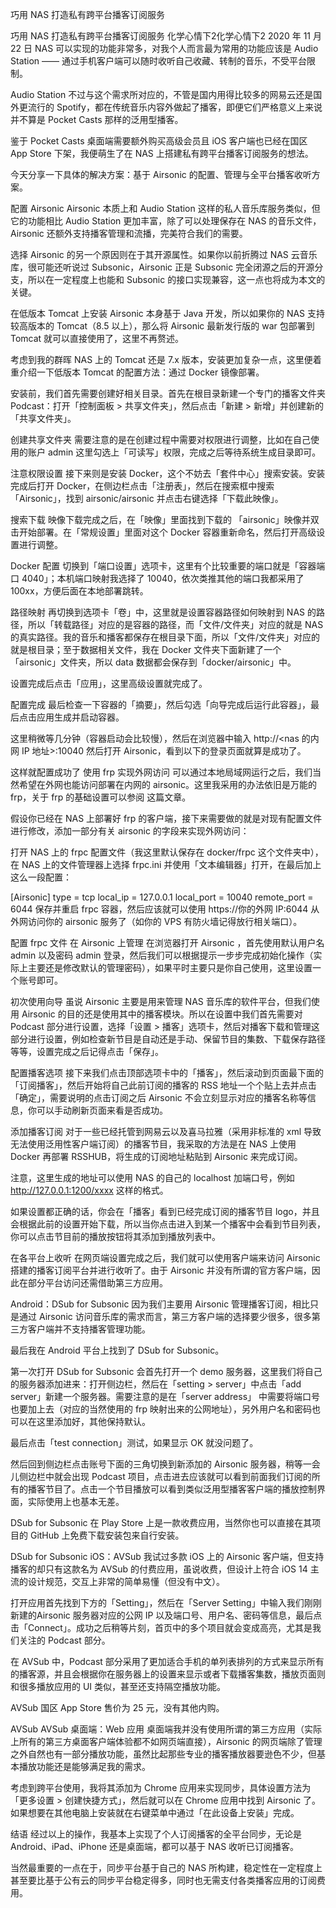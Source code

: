 巧用 NAS 打造私有跨平台播客订阅服务


巧用 NAS 打造私有跨平台播客订阅服务
化学心情下2化学心情下2
2020 年 11 月 22 日
NAS 可以实现的功能非常多，对我个人而言最为常用的功能应该是 Audio Station —— 通过手机客户端可以随时收听自己收藏、转制的音乐，不受平台限制。


Audio Station
不过与这个需求所对应的，不管是国内用得比较多的网易云还是国外更流行的 Spotify，都在传统音乐内容外做起了播客，即便它们严格意义上来说并不算是 Pocket Casts 那样的泛用型播客。

鉴于 Pocket Casts 桌面端需要额外购买高级会员且 iOS 客户端也已经在国区 App Store 下架，我便萌生了在 NAS 上搭建私有跨平台播客订阅服务的想法。

今天分享一下具体的解决方案：基于 Airsonic 的配置、管理与全平台播客收听方案。

配置 Airsonic
Airsonic 本质上和 Audio Station 这样的私人音乐库服务类似，但它的功能相比 Audio Station 更加丰富，除了可以处理保存在 NAS 的音乐文件，Airsonic 还额外支持播客管理和流播，完美符合我们的需要。


选择 Airsonic 的另一个原因则在于其开源属性。如果你以前折腾过 NAS 云音乐库，很可能还听说过 Subsonic，Airsonic 正是 Subsonic 完全闭源之后的开源分支，所以在一定程度上也能和 Subsonic 的接口实现兼容，这一点也将成为本文的关键。

在低版本 Tomcat 上安装
Airsonic 本身基于 Java 开发，所以如果你的 NAS 支持较高版本的 Tomcat（8.5 以上），那么将 Airsonic 最新发行版的 war 包部署到 Tomcat 就可以直接使用了，这里不再赘述。

考虑到我的群晖 NAS 上的 Tomcat 还是 7.x 版本，安装更加复杂一点，这里便着重介绍一下低版本 Tomcat 的配置方法：通过 Docker 镜像部署。

安装前，我们首先需要创建好相关目录。首先在根目录新建一个专门的播客文件夹 Podcast：打开「控制面板 > 共享文件夹」，然后点击「新建 > 新增」并创建新的「共享文件夹」。


创建共享文件夹
需要注意的是在创建过程中需要对权限进行调整，比如在自己使用的账户 admin 这里勾选上「可读写」权限，完成之后等待系统生成目录即可。


注意权限设置
接下来则是安装 Docker，这个不妨去「套件中心」搜索安装。安装完成后打开 Docker，在侧边栏点击「注册表」，然后在搜索框中搜索「Airsonic」，找到 airsonic/airsonic 并点击右键选择「下载此映像」。


搜索下载
映像下载完成之后，在「映像」里面找到下载的 「airsonic」映像并双击开始部署。在「常规设置」里面对这个 Docker 容器重新命名，然后打开高级设置进行调整。


Docker 配置
切换到「端口设置」选项卡，这里有个比较重要的端口就是「容器端口 4040」；本机端口映射我选择了 10040，依次类推其他的端口我都采用了 100xx，方便后面在本地部署跳转。


路径映射
再切换到选项卡「卷」中，这里就是设置容器路径如何映射到 NAS 的路径，所以「转载路径」对应的是容器的路径，而「文件/文件夹」对应的就是 NAS 的真实路径。我的音乐和播客都保存在根目录下面，所以「文件/文件夹」对应的就是根目录；至于数据相关文件，我在 Docker 文件夹下面新建了一个 「airsonic」文件夹，所以 data 数据都会保存到「docker/airsonic」中。

设置完成后点击「应用」，这里高级设置就完成了。


配置完成
最后检查一下容器的「摘要」，然后勾选「向导完成后运行此容器」，最后点击应用生成并启动容器。

这里稍微等几分钟（容器启动会比较慢），然后在浏览器中输入 http://<nas 的内网 IP 地址>:10040 然后打开 Airsonic，看到以下的登录页面就算是成功了。


这样就配置成功了
使用 frp 实现外网访问
可以通过本地局域网运行之后，我们当然希望在外网也能访问部署在内网的 airsonic。这里我采用的办法依旧是万能的 frp，关于 frp 的基础设置可以参阅 这篇文章。

假设你已经在 NAS 上部署好 frp 的客户端，接下来需要做的就是对现有配置文件进行修改，添加一部分有关 airsonic 的字段来实现外网访问：

打开 NAS 上的 frpc 配置文件（我这里默认保存在 docker/frpc 这个文件夹中），在 NAS 上的文件管理器上选择 frpc.ini 并使用「文本编辑器」打开，在最后加上这么一段配置：

[Airsonic]
type = tcp
local_ip = 127.0.0.1
local_port = 10040
remote_port = 6044
保存并重启 frpc 容器，然后应该就可以使用 https://你的外网 IP:6044 从外网访问你的 airsonic 服务了（如你的 VPS 有防火墙记得放行相关端口）。


配置 frpc 文件
在 Airsonic 上管理
在浏览器打开 Airsonic ，首先使用默认用户名 admin 以及密码 admin 登录，然后我们可以根据提示一步步完成初始化操作（实际上主要还是修改默认的管理密码），如果平时主要只是你自己使用，这里设置一个账号即可。


初次使用向导
虽说 Airsonic 主要是用来管理 NAS 音乐库的软件平台，但我们使用 Airsonic 的目的还是使用其中的播客模块。所以在设置中我们首先需要对 Podcast 部分进行设置，选择「设置 > 播客」选项卡，然后对播客下载和管理这部分进行设置，例如检查新节目是自动还是手动、保留节目的集数、下载保存路径等等，设置完成之后记得点击「保存」。


配置播客选项
接下来我们点击顶部选项卡中的「播客」，然后滚动到页面最下面的「订阅播客」，然后开始将自己此前订阅的播客的 RSS 地址一个个贴上去并点击「确定」，需要说明的点击订阅之后 Airsonic 不会立刻显示对应的播客名称等信息，你可以手动刷新页面来看是否成功。


添加播客订阅
对于一些已经托管到网易云以及喜马拉雅（采用非标准的 xml 导致无法使用泛用性客户端订阅）的播客节目，我采取的方法是在 NAS 上使用 Docker 再部署 RSSHUB，将生成的订阅地址粘贴到 Airsonic 来完成订阅。

注意，这里生成的地址可以使用 NAS 的自己的 localhost 加端口号，例如 http://127.0.0.1:1200/xxxx 这样的格式。


如果设置都正确的话，你会在「播客」看到已经完成订阅的播客节目 logo，并且会根据此前的设置开始下载，所以当你点击进入到某一个播客中会看到节目列表，你可以点击节目前的播放按钮将其添加到播放列表中。


在各平台上收听
在网页端设置完成之后，我们就可以使用客户端来访问 Airsonic 搭建的播客订阅平台并进行收听了。由于 Airsonic 并没有所谓的官方客户端，因此在部分平台访问还需借助第三方应用。

Android：DSub for Subsonic
因为我们主要用 Airsonic 管理播客订阅，相比只是通过 Airsonic 访问音乐库的需求而言，第三方客户端的选择要少很多，很多第三方客户端并不支持播客管理功能。

最后我在 Android 平台上找到了 DSub for Subsonic。

第一次打开 DSub for Subsonic 会首先打开一个 demo 服务器，这里我们将自己的服务器添加进来：打开侧边栏，然后在「setting > server」中点击「add server」新建一个服务器。需要注意的是在「server address」 中需要将端口号也要加上去（对应的当然使用的 frp 映射出来的公网地址），另外用户名和密码也可以在这里添加好，其他保持默认。

最后点击「test connection」测试，如果显示 OK 就没问题了。



然后回到侧边栏点击账号下面的三角切换到新添加的 Airsonic 服务器，稍等一会儿侧边栏中就会出现 Podcast 项目，点击进去应该就可以看到前面我们订阅的所有的播客节目了。点击一个节目播放可以看到类似泛用型播客客户端的播放控制界面，实际使用上也基本无差。



DSub for Subsonic 在 Play Store 上是一款收费应用，当然你也可以直接在其项目的 GitHub 上免费下载安装包来自行安装。

DSub for Subsonic
iOS：AVSub
我试过多款 iOS 上的 Airsonic 客户端，但支持播客的却只有这款名为 AVSub 的付费应用，虽说收费，但设计上符合 iOS 14 主流的设计规范，交互上非常的简单易懂（但没有中文）。



打开应用首先找到下方的「Setting」，然后在「Server Setting」中输入我们刚刚新建的Airsonic 服务器对应的公网 IP 以及端口号、用户名、密码等信息，最后点击「Connect」。成功之后稍等片刻，首页中的多个项目就会变成高亮，尤其是我们关注的 Podcast 部分。



在 AVSub 中，Podcast 部分采用了更加适合手机的单列表排列的方式来显示所有的播客源，并且会根据你在服务器上的设置来显示或者下载播客集数，播放页面则和很多播放应用的 UI 类似，甚至还支持隔空播放功能。

AVSub 国区 App Store 售价为 25 元，没有其他内购。

AVSub
AVSub
桌面端：Web 应用
桌面端我并没有使用所谓的第三方应用（实际上所有的第三方桌面客户端体验都不如网页端直接），Airsonic 的网页端除了管理之外自然也有一部分播放功能，虽然比起那些专业的播客播放器要逊色不少，但基本播放功能还是能够满足我的需求。


考虑到跨平台使用，我将其添加为 Chrome 应用来实现同步，具体设置方法为「更多设置 > 创建快捷方式」，然后就可以在 Chrome 应用中找到 Airsonic 了。如果想要在其他电脑上安装就在右键菜单中通过「在此设备上安装」完成。


结语
经过以上的操作，我基本上实现了个人订阅播客的全平台同步，无论是 Android、iPad、iPhone 还是桌面端，都可以基于 NAS 收听已订阅播客。

当然最重要的一点在于，同步平台基于自己的 NAS 所构建，稳定性在一定程度上甚至要比基于公有云的同步平台稳定得多，同时也无需支付各类播客应用的订阅费用。
